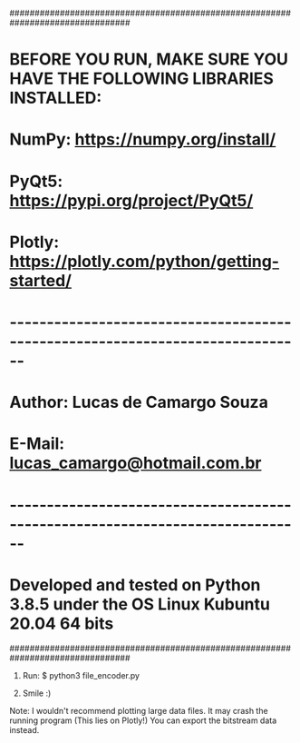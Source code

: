 ################################################################################
# BEFORE YOU RUN, MAKE SURE YOU HAVE THE FOLLOWING LIBRARIES INSTALLED:
# NumPy: https://numpy.org/install/
# PyQt5: https://pypi.org/project/PyQt5/
# Plotly: https://plotly.com/python/getting-started/
# ------------------------------------------------------------------------------
# Author: Lucas de Camargo Souza
# E-Mail: lucas_camargo@hotmail.com.br
# ------------------------------------------------------------------------------
# Developed and tested on Python 3.8.5 under the OS Linux Kubuntu 20.04 64 bits
################################################################################

1. Run:
	$ python3 file_encoder.py

2. Smile :)

Note: I wouldn't recommend plotting large data files. It may crash the running program (This lies on Plotly!)
You can export the bitstream data instead.
